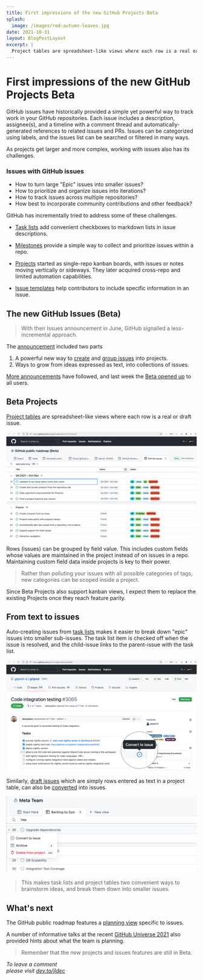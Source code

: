 ```yaml
---
title: First impressions of the new GitHub Projects Beta
splash:
  image: /images/red-autumn-leaves.jpg
date: 2021-10-31
layout: BlogPostLayout
excerpt: |
  Project tables are spreadsheet-like views where each row is a real or a draft issue. Beta Projects also support kanban views. Task lists and draft issues can be converted into real issues.
---
```


# First impressions of the new GitHub Projects Beta

GitHub issues have historically provided a simple yet powerful way to track work in your GitHub repositories. Each issue includes a description, assignee(s), and a timeline with a comment thread and automatically-generated references to related issues and PRs. Issues can be categorized using labels, and the issues list can be searched or filtered in many ways.

As projects get larger and more complex, working with issues also has its challenges.

### Issues with GitHub issues
- How to turn large "Epic" issues into smaller issues?
- How to prioritize and organize issues into iterations?
- How to track issues across multiple repositories?
- How best to incorporate community contributions and other feedback?

GitHub has incrementally tried to address some of these challenges. 

- [Task lists](https://docs.github.com/en/issues/tracking-your-work-with-issues/about-task-lists) add convenient checkboxes to markdown lists in issue descriptions.

- [Milestones](https://docs.github.com/en/issues/using-labels-and-milestones-to-track-work/about-milestones) provide a simple way to collect and prioritize issues within a repo. 

- [Projects](https://docs.github.com/en/issues/organizing-your-work-with-project-boards/managing-project-boards) started as single-repo kanban boards, with issues or notes moving vertically or sideways. They later acquired cross-repo and limited automation capabilities.

- [Issue templates](https://docs.github.com/en/communities/using-templates-to-encourage-useful-issues-and-pull-requests/about-issue-and-pull-request-templates) help contributors to include specific information in an issue.

## The new GitHub Issues (Beta)

> With their Issues announcement in June, GitHub signalled a less-incremental approach.

The [announcement](https://github.blog/changelog/2021-06-23-whats-new-with-github-issues/) included two parts

1. A powerful new way to [create](https://docs.github.com/en/issues/trying-out-the-new-projects-experience/creating-a-project) and [group issues](https://docs.github.com/en/issues/trying-out-the-new-projects-experience/customizing-your-project-views) into projects.
2. Ways to grow from ideas expressed as text, into collections of issues.

[More announcements](https://github.blog/changelog/label/issues/) have followed, and last week the [Beta opened up](https://github.blog/changelog/2021-10-27-the-new-github-issues-public-beta/) to all users.

## Beta Projects

[Project tables](https://docs.github.com/en/issues/trying-out-the-new-projects-experience/about-projects) are spreadsheet-like views where each row is a real or draft issue. 

[![Screenshot of GitHub project table](/images/gh-project-table.png)](https://github.com/orgs/github/projects/4247/views/7)

Rows (issues) can be grouped by field value. This includes custom fields whose values are maintained in the project instead of on issues in a repo. Maintaining custom field data inside projects is key to their power.

> Rather than polluting your issues with all possible categories of tags, new categories can be scoped inside a project.

Since Beta Projects also support kanban views, I expect them to replace the existing Projects once they reach feature parity.

## From text to issues

Auto-creating issues from [task lists](https://docs.github.com/en/issues/tracking-your-work-with-issues/about-task-lists#about-issue-task-lists) makes it easier to break down "epic" issues into smaller sub-issues. The task list item is checked off when the issue is resolved, and the child-issue links to the parent-issue with the task list.  

[![Screenshot of GitHub issue with a task list](/images/gh-task-list.png)](https://github.com/gitpod-io/gitpod/issues/3065)

Similarly, [draft issues](https://docs.github.com/en/issues/trying-out-the-new-projects-experience/creating-a-project#adding-items-to-your-project) which are simply rows entered as text in a project table, can also be [converted](https://docs.github.com/en/issues/trying-out-the-new-projects-experience/creating-a-project#converting-draft-issues-to-issues) into issues. 

[![Screenshot of converting draft issue to issue in GitHub project table](/images/gh-project-table-convert-to-issue.png)](https://github.com/orgs/github/projects/4247/views/7)

> This makes task lists and project tables two convenient ways to brainstorm ideas, and break them down into smaller issues.

## What's next

The GitHub public roadmap features a [planning view](https://github.com/orgs/github/projects/4247/views/7) specific to issues. 

A number of informative talks at the recent [GitHub Universe 2021](https://www.githubuniverse.com/2021/) also provided hints about what the team is planning.

> Remember that the new projects and issues features are still in Beta.



_To leave a comment  
please visit [dev.to/jldec](https://dev.to/jldec/first-impressions-of-the-new-github-projects-beta-nca)_

